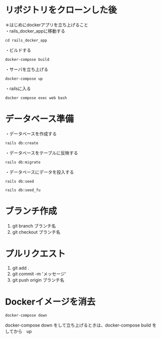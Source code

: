 # リポジトリをクローンした後
＊はじめにdockerアプリを立ち上げること  
・rails_docker_appに移動する
```
cd rails_docker_app
```
・ビルドする
```
docker-compose build
```
・サーバを立ち上げる
```
docker-compose up
```
・railsに入る
```
docker compose exec web bash
```
# データベース準備  
・データベースを作成する
```
rails db:create
```
・データベースをテーブルに反映する
```
rails db:migrate
```
・データベースにデータを投入する
```
rails db:seed
```
```
rails db:seed_fu
```
# ブランチ作成 
1. git branch ブランチ名
2. git checkout ブランチ名
# プルリクエスト
1. git add .
2. git commit -m 'メッセージ'
3. git push origin ブランチ名
# Dockerイメージを消去
```
docker-compose down
``` 

docker-compose down をして立ち上げるときは、docker-compose build をしてから　up

